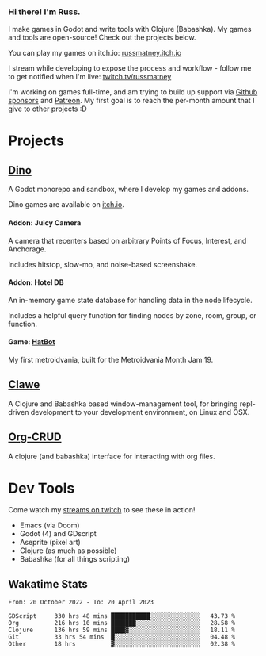 ### Hi there! I'm Russ.

I make games in Godot and write tools with Clojure (Babashka). My games and
tools are open-source! Check out the projects below.

You can play my games on itch.io: [russmatney.itch.io](https://russmatney.itch.io)

I stream while developing to expose the process and workflow - follow me to get
notified when I'm live: [twitch.tv/russmatney](https://twitch.tv/russmatney)

I'm working on games full-time, and am trying to build up support via [Github
sponsors](https://github.com/sponsors/russmatney) and
[Patreon](https://patreon.com/russmatney). My first goal is to reach the
per-month amount that I give to other projects :D

# Projects

## [Dino](https://github.com/russmatney/dino)

A Godot monorepo and sandbox, where I develop my games and addons.

Dino games are available on [itch.io](https://russmatney.itch.io).

#### Addon: Juicy Camera

A camera that recenters based on arbitrary Points of Focus, Interest, and Anchorage.

Includes hitstop, slow-mo, and noise-based screenshake.

#### Addon: Hotel DB

An in-memory game state database for handling data in the node lifecycle.

Includes a helpful query function for finding nodes by zone, room, group, or function.

#### Game: [HatBot](https://russmatney.itch.io/mvania19)

My first metroidvania, built for the Metroidvania Month Jam 19.

## [Clawe](https://github.com/russmatney/clawe)

A Clojure and Babashka based window-management tool, for bringing repl-driven
development to your development environment, on Linux and OSX.

## [Org-CRUD](https://github.com/russmatney/org-crud)

A clojure (and babashka) interface for interacting with org files.

# Dev Tools

Come watch my [streams on twitch](https://twitch.tv/russmatney) to see these in action!

- Emacs (via Doom)
- Godot (4) and GDscript
- Aseprite (pixel art)
- Clojure (as much as possible)
- Babashka (for all things scripting)

## Wakatime Stats

<!--START_SECTION:waka-->

```text
From: 20 October 2022 - To: 20 April 2023

GDScript     330 hrs 48 mins ███████████░░░░░░░░░░░░░░   43.73 %
Org          216 hrs 10 mins ███████░░░░░░░░░░░░░░░░░░   28.58 %
Clojure      136 hrs 59 mins ████▓░░░░░░░░░░░░░░░░░░░░   18.11 %
Git          33 hrs 54 mins  █░░░░░░░░░░░░░░░░░░░░░░░░   04.48 %
Other        18 hrs          ▓░░░░░░░░░░░░░░░░░░░░░░░░   02.38 %
```

<!--END_SECTION:waka-->
